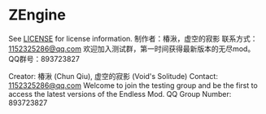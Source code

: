 # ZEngine
See [LICENSE](./LICENSE) for license information.
制作者：椿湫，虚空的寂影
联系方式：1152325286@qq.com
欢迎加入测试群，第一时间获得最新版本的无尽mod。
QQ群号：893723827


Creator: 椿湫 (Chun Qiu), 虚空的寂影 (Void's Solitude)
Contact: 1152325286@qq.com
Welcome to join the testing group and be the first to access the latest versions of the Endless Mod.
QQ Group Number: 893723827